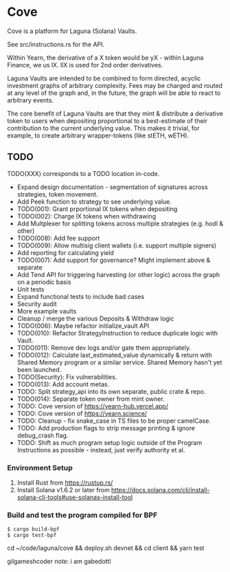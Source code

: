 # Cove
Cove is a platform for Laguna (Solana) Vaults.

See src/instructions.rs for the API.

Within Yearn, the derivative of a X token would be yX - within Laguna Finance, we us lX. llX is used
for 2nd order derivatives.

Laguna Vaults are intended to be combined to form directed, acyclic investment graphs of arbitrary
complexity. Fees may be charged and routed at any level of the graph and, in the future, the graph
will be able to react to arbitrary events.

The core benefit of Laguna Vaults are that they mint & distribute a derivative token to users when
depositing proportional to a best-estimate of their contribution to the current underlying value.
This makes it trivial, for example, to create arbitrary wrapper-tokens (like stETH, wETH).

## TODO
TODO(XXX) corresponds to a TODO location in-code.

* Expand design documentation - segmentation of signatures across strategies, token movement.
* Add Peek function to strategy to see underlying value.
* TODO(001): Grant prportional lX tokens when depositing
* TODO(002): Charge lX tokens when withdrawing
* Add Multplexer for splitting tokens across multiple strategies (e.g. hodl & other)
* TODO(008): Add fee support
* TODO(009): Allow multisig client wallets (i.e. support multiple signers)
* Add reporting for calculating yield
* TODO(007): Add support for governance? Might implement above & separate
* Add Tend API for triggering harvesting (or other logic) across the graph on a periodic basis
* Unit tests
* Expand functional tests to include bad cases
* Security audit
* More example vaults
* Cleanup / merge the various Deposits & Withdraw logic
* TODO(006): Maybe refactor initialize_vault API
* TODO(010): Refactor StrategyInstruction to reduce duplicate logic with Vault.
* TODO(011): Remove dev logs and/or gate them appropriately.
* TODO(012): Calculate last_estimated_value dynamically & return with Shared Memory program or a
             similar service. Shared Memory hasn't yet been launched.
* TODO(Security): Fix vulnerabilities.
* TODO(013): Add account metas.
* TODO: Split strategy_api into its own separate, public crate & repo.
* TODO(014): Separate token owner from mint owner.
* TODO: Cove version of https://yearn-hub.vercel.app/
* TODO: Cove version of https://yearn.science/
* TODO: Cleanup - fix snake_case in TS files to be proper camelCase.
* TODO: Add production flags to strip message printing & ignore debug_crash flag.
* TODO: Shift as much program setup logic outside of the Program Instructions as possible - instead, just verify authority et al.

### Environment Setup
1. Install Rust from https://rustup.rs/
2. Install Solana v1.6.2 or later from https://docs.solana.com/cli/install-solana-cli-tools#use-solanas-install-tool


### Build and test the program compiled for BPF
```
$ cargo build-bpf
$ cargo test-bpf
```
cd ~/code/laguna/cove && deploy.sh devnet && cd client && yarn test

gilgameshcoder note: i am gabedottl
